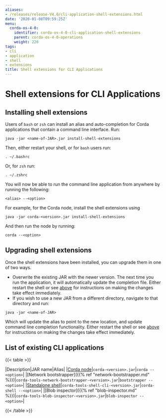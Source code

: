 ```yaml
---
aliases:
- /releases/release-V4.0/cli-application-shell-extensions.html
date: '2020-01-08T09:59:25Z'
menu:
  corda-os-4-0:
    identifier: corda-os-4-0-cli-application-shell-extensions
    parent: corda-os-4-0-operations
    weight: 220
tags:
- cli
- application
- shell
- extensions
title: Shell extensions for CLI Applications
---
```



# Shell extensions for CLI Applications



## Installing shell extensions

Users of `bash` or `zsh` can install an alias and auto-completion for Corda applications that contain a command line interface. Run:

```shell
java -jar <name-of-JAR>.jar install-shell-extensions
```

Then, either restart your shell, or for `bash` users run:

```shell
. ~/.bashrc
```

Or, for `zsh` run:

```shell
. ~/.zshrc
```

You will now be able to run the command line application from anywhere by running the following:

```shell
<alias> --<option>
```

For example, for the Corda node, install the shell extensions using

```shell
java -jar corda-<version>.jar install-shell-extensions
```

And then run the node by running:

```shell
corda --<option>
```


## Upgrading shell extensions

Once the shell extensions have been installed, you can upgrade them in one of two ways.


* Overwrite the existing JAR with the newer version. The next time you run the application, it will automatically update
the completion file. Either restart the shell or see [above](#installing-shell-extensions) for instructions
on making the changes take effect immediately.
* If you wish to use a new JAR from a different directory, navigate to that directory and run:

```shell
java -jar <name-of-JAR>
```

Which will update the alias to point to the new location, and update command line completion functionality. Either
restart the shell or see [above](#installing-shell-extensions) for instructions on making the changes take effect immediately.


## List of existing CLI applications


{{< table >}}

|Description|JAR name|Alias|
|[Corda node](running-a-node.html#starting-an-individual-corda-node)|`corda-<version>.jar`|`corda --<option>`|
|[Network bootstrapper]({{% ref "network-bootstrapper.md" %}})|`corda-tools-network-bootstrapper-<version>.jar`|`bootstrapper --<option>`|
|[Standalone shell](shell.html#standalone-shell)|`corda-tools-shell-cli-<version>.jar`|`corda-shell --<option>`|
|[Blob inspector]({{% ref "blob-inspector.md" %}})|`corda-tools-blob-inspector-<version>.jar`|`blob-inspector --<option>`|

{{< /table >}}

